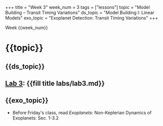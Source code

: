 +++
title = "Week 3"
week_num = 3
tags = ["lessons"]
topic = "Model Building – Transit Timing Variations"
ds_topic = "Model Building I: Linear Models"
exo_topic =  "Exoplanet Detection: Transit Timing Variations"
+++

Week {{week_num}}
# {{topic}}

## {{ds_topic}}

## [Lab 3](../../labs/lab3/): {{fill title labs/lab3.md}}

## {{exo_topic}}
- Before Friday's class, read *Exoplanets*:  Non-Keplerian Dynamics of Exoplanets:   Sec. 1-3.2
